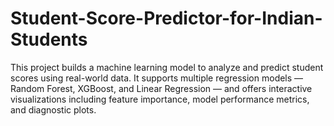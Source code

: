 # Student-Score-Predictor-for-Indian-Students
This project builds a machine learning model to analyze and predict student scores using real-world data. It supports multiple regression models — Random Forest, XGBoost, and Linear Regression — and offers interactive visualizations including feature importance, model performance metrics, and diagnostic plots.
